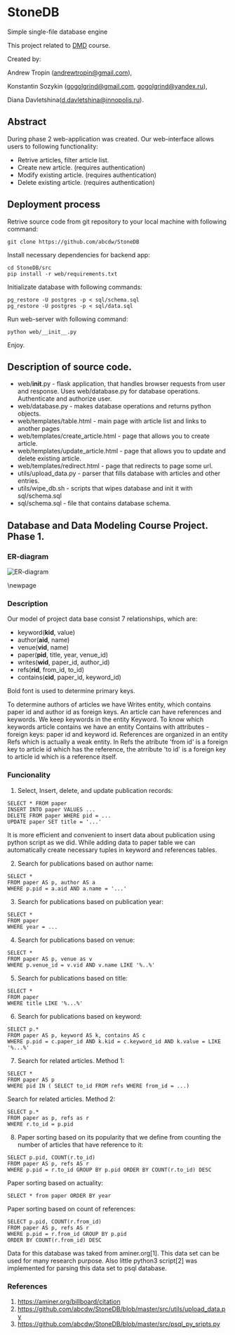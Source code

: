 # StoneDB 
Simple single-file database engine

This project related to [DMD](https://github.com/abcdw/inno/tree/master/DMD) course.


Created by:

Andrew Tropin (andrewtropin@gmail.com),

Konstantin Sozykin (gogolgrind@gmail.com, gogolgrind@yandex.ru),

Diana Davletshina(d.davletshina@innopolis.ru).

## Abstract 

During phase 2 web-application was created. Our web-interface allows users to following functionality:

* Retrive articles, filter article list.
* Create new article. (requires authentication)
* Modify existing article. (requires authentication)
* Delete existing article. (requires authentication)

## Deployment process

Retrive source code from git repository to your local machine with following command:
```
git clone https://github.com/abcdw/StoneDB
```

Install necessary dependencies for backend app:
```
cd StoneDB/src
pip install -r web/requirements.txt
```

Initializate database with following commands:
```
pg_restore -U postgres -p < sql/schema.sql
pg_restore -U postgres -p < sql/data.sql
```

Run web-server with following command:
```
python web/__init__.py
```

Enjoy.

## Description of source code.

* web/__init__.py - flask application, that handles browser requests from user and response. Uses web/database.py for database operations. Authenticate and authorize user.
* web/database.py - makes database operations and returns python objects.
* web/templates/table.html - main page with article list and links to another pages
* web/templates/create_article.html - page that allows you to create article.
* web/templates/update_article.html - page that allows you to update and delete existing article.
* web/templates/redirect.html - page that redirects to page some url.
* utils/upload_data.py - parser that fills database with articles and other entries.
* utils/wipe_db.sh - scripts that wipes database and init it with sql/schema.sql
* sql/schema.sql - file that contains database schema.




## Database and Data Modeling Course Project. Phase  1.

### ER-diagram
![ER-diagram](https://raw.githubusercontent.com/abcdw/StoneDB/master/report/pics/er_diag.jpg)

\newpage

### Description
Our model of project data base consist 7 relationships, which are:

* keyword(__kid__, value)
* author(__aid__, name)
* venue(__vid__, name)
* paper(__pid__, title, year, venue_id)
* writes(__wid__, paper_id, author_id)
* refs(__rid__, from_id, to_id)
* contains(__cid__, paper_id, keyword_id)

Bold font is used to determine primary keys. 

To determine authors of articles we have Writes entity, which contains paper id and author id as foreign keys.
An article can have references and keywords. We keep keywords in the entity Keyword. To know which keywords article contains we have an entity Contains with attributes - foreign keys: paper id and keyword id. References are organized in an entity Refs which is actually a weak entity. In Refs the atribute 'from id' is a foreign key to article id which has the reference,  the atrribute 'to id' is  a foreign key to article id which is a reference itself.



### Funcionality

1. Select, Insert, delete, and update publication records:
```
SELECT * FROM paper 
INSERT INTO paper VALUES ...
DELETE FROM paper WHERE pid = ...
UPDATE paper SET title = '...' 
```

It is more efficient and convenient to insert data about publication using python script as we did. While adding data to paper table we can automatically create necessary tuples in keyword and references tables.

2. Search for publications based on author name:
```
SELECT * 
FROM paper AS p, author AS a 
WHERE p.pid = a.aid AND a.name = '...'
```
3. Search for publications based on publication year:
```
SELECT * 
FROM paper 
WHERE year = ...
```
4. Search for publications based on venue:
```
SELECT * 
FROM paper AS p, venue as v 
WHERE p.venue_id = v.vid AND v.name LIKE '%..%'
```
5. Search for publications based on title:
```
SELECT * 
FROM paper 
WHERE title LIKE '%...%'
```
6. Search for publications based on keyword:
```
SELECT p.* 
FROM paper AS p, keyword AS k, contains AS c 
WHERE p.pid = c.paper_id AND k.kid = c.keyword_id AND k.value = LIKE '%...%'
```
7. Search for related articles. Method 1:
```
SELECT * 
FROM paper AS p 
WHERE pid IN ( SELECT to_id FROM refs WHERE from_id = ...)
```
Search for related articles. Method 2:
```
SELECT p.* 
FROM paper as p, refs as r 
WHERE r.to_id = p.pid
```
8. Paper sorting based on its popularity that we define from counting the number of articles that have reference to it:
```
SELECT p.pid, COUNT(r.to_id) 
FROM paper AS p, refs AS r 
WHERE p.pid = r.to_id GROUP BY p.pid ORDER BY COUNT(r.to_id) DESC
```
Paper sorting based on actuality:
```
SELECT * from paper ORDER BY year
```
Paper sorting based on count of references:
```
SELECT p.pid, COUNT(r.from_id) 
FROM paper AS p, refs AS r 
WHERE p.pid = r.from_id GROUP BY p.pid 
ORDER BY COUNT(r.from_id) DESC
```


Data for this database was taked from aminer.org[1]. This data set can be used for many research purpose. Also little python3 script[2] was implemented for parsing this data set to psql database.


### References
1. https://aminer.org/billboard/citation
2. https://github.com/abcdw/StoneDB/blob/master/src/utils/upload_data.py
3. https://github.com/abcdw/StoneDB/blob/master/src/psql_py_sripts.py
